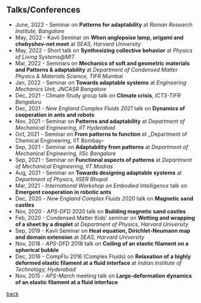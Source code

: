 ## Talks/Conferences
- June, 2022 - Seminar on  **Patterns for adaptability** at _Raman Research Institute, Bangalore_
- May, 2022 - Kavli Seminar on **When anglepoise lamp, origami and chebyshev-net meet** at _SEAS, Harvard University_
- May, 2022 - Short talk on **Synthesizing collective behavior** at _Physics of Living Systems@MIT_
- Mar, 2022 - Seminars on **Mechanics of soft and geometric materials and Patterns & adaptability** at _Department of Condensed Matter Physics & Materials Science, TIFR Mumbai_
- Jan, 2022 - Seminar on **Towards adaptable systems** at _Engineering Mechanics Unit, JNCASR Bangalore_
- Dec, 2021 - Climate Study group talk on **Climate crisis**, _ICTS-TIFR Bengaluru_
- Dec, 2021 - _New England Complex Fluids 2021_ talk on **Dynamics of cooperation in ants and robots**
- Nov, 2021 - Seminar on **Patterns and adaptability** at _Department of Mechanical Engineering, IIT Hyderabad_
- Oct, 2021 - Seminar on **From patterns to function** at _Department of Chemical Engineering, IIT Bombay–
- Sep, 2021 - Seminar on **Adaptability from patterns** at _Department of Mechanical Engineering, IISc Bangalore_
- Sep, 2021 - Seminar on **Functional aspects of patterns** at _Department of Mechanical Engineering, IIT Madras_
- Aug, 2021 - Seminar on **Towards designing adaptable systems** at _Department of Physics, IISER Bhopal_
- Mar, 2021 - _International Workshop on Embodied Intelligence_ talk on **Emergent cooperation in robotic ants**
- Dec, 2020 - _New England Complex Fluids 2020_ talk on **Magnetic sand castles**
- Nov, 2020 - _APS-DFD_ 2020 talk on **Building magnetic sand castles**
- Feb, 2020 - Condensed Matter Kids' seminar on **Wetting and wrapping of a sheet by a droplet** at _Department of Physics, Harvard University_
- Sep, 2019 - Kavli Seminar on **Heat equation, Dirichlet-Neumann map and domain extension** at _SEAS, Harvard University_
- Nov, 2018 - _APS-DFD_ 2018 talk on **Coiling of an elastic filament on a spherical bubble**
- Dec, 2016 - CompFlu 2016 (Complex Fluids) on **Relaxation of a highly deformed elastic filament at a fluid interface** at _Indian Institute of Technology, Hyderabad_
- Nov, 2015 - _APS-March_ meeting talk on **Large-deformation dynamics of an elastic filament at a fluid interface**

[back](./)
